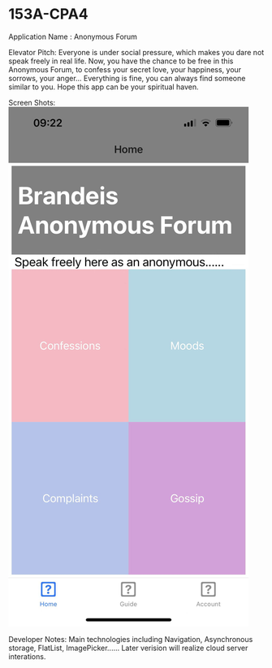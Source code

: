 # 153A-CPA4
Application Name : Anonymous Forum

Elevator Pitch: Everyone is under social pressure, which makes you dare not speak freely in real life. Now, you have the chance to be free in this Anonymous Forum, to confess your secret love, your happiness, your sorrows, your anger... Everything is fine, you can always find someone similar to you. Hope this app can be your spiritual haven.

Screen Shots:
![image](https://github.com/Diegochan7D/153a-CPA/blob/CPA4/assets/CPA4_1.jpg)

Developer Notes: Main technologies including Navigation, Asynchronous storage, FlatList, ImagePicker...... Later verision will realize cloud server interations.
